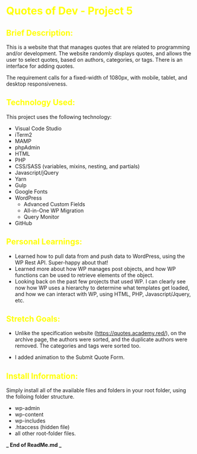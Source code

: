 <H1 style='color:yellow'>Quotes of Dev - Project 5</H1>

<H2 style='color:yellow'>Brief Description:</H2>

This is a website that that manages quotes that are related to programming and/or development. The website randomly
displays quotes, and allows the user to select quotes, based on authors, categories, or tags. There is an interface
for adding quotes.

The requirement calls for a fixed-width of 1080px, with mobile, tablet, and desktop responsiveness.

<H2 style='color:yellow'>Technology Used:</H2>

This project uses the following technology:

- Visual Code Studio
- iTerm2
- MAMP
- phpAdmin
- HTML
- PHP
- CSS/SASS (variables, mixins, nesting, and partials)
- Javascript/jQuery
- Yarn
- Gulp
- Google Fonts
- WordPress
  - Advanced Custom Fields
  - All-in-One WP Migration
  - Query Monitor
- GitHub

<H2 style='color:yellow'>Personal Learnings:</H2>

- Learned how to pull data from and push data to WordPress, using the WP Rest API. Super-happy about that!
- Learned more about how WP manages post objects, and how WP functions can be used to retrieve elements of the object.
- Looking back on the past few projects that used WP. I can clearly see now how WP uses a hierarchy to determine what
  templates get loaded, and how we can interact with WP, using HTML, PHP, Javascript/Jquery, etc.

<H2 style='color:yellow'>Stretch Goals:</H2>

- Unlike the specification website (https://quotes.academy.red/), on the archive page, the authors were sorted, and the duplicate authors were removed. The categories and tags were sorted too.

- I added animation to the Submit Quote Form.

<H2 style='color:yellow'>Install Information:</H2>

Simply install all of the available files and folders in your root folder, using the folloing folder structure.

- wp-admin
- wp-content
- wp-includes
- .htaccess (hidden file)
- all other root-folder files.

**_ End of ReadMe.md _**
